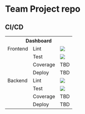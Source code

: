 # Team Project repo

## CI/CD
<table>
  <tr>
    <th colspan="3">Dashboard</td>
  </tr>
  <tr>
    <td>Frontend</td>
    <td>Lint</td>
    <td>
      <a href="https://github.com/gcivil-nyu-org/team-2-inperson/actions/workflows/lint_js.yml">
        <img src="https://github.com/gcivil-nyu-org/team-2-inperson/actions/workflows/lint_js.yml/badge.svg?branch=develop">
      </a>
    </td>
  </tr>
  <tr>
    <td></td>
    <td>Test</td>
    <td>
      <a href="https://github.com/gcivil-nyu-org/team-2-inperson/actions/workflows/test_js.yml">
        <img src="https://github.com/gcivil-nyu-org/team-2-inperson/actions/workflows/test_js.yml/badge.svg?branch=develop">
      </a>
    </td>
  </tr>
  <tr>
    <td></td>
    <td>Coverage</td>
    <td>
      TBD
    </td>
  </tr>
  <tr>
    <td></td>
    <td>Deploy</td>
    <td>
      TBD
    </td>
  </tr>
  <tr>
    <td>Backend</td>
    <td>Lint</td>
    <td>
      <a href="https://github.com/gcivil-nyu-org/team-2-inperson/actions/workflows/lint_py.yml">
        <img src="https://github.com/gcivil-nyu-org/team-2-inperson/actions/workflows/lint_py.yml/badge.svg?branch=develop">
      </a>
    </td>
  </tr>
  <tr>
    <td></td>
    <td>Test</td>
    <td>
      <a href="https://github.com/gcivil-nyu-org/team-2-inperson/actions/workflows/test_py.yml">
        <img src="https://github.com/gcivil-nyu-org/team-2-inperson/actions/workflows/test_py.yml/badge.svg?branch=develop">
      </a>
    </td>
  </tr>
  <tr>
    <td></td>
    <td>Coverage</td>
    <td>
      TBD
    </td>
  </tr>
  <tr>
    <td></td>
    <td>Deploy</td>
    <td>
      TBD
    </td>
  </tr>
</table>